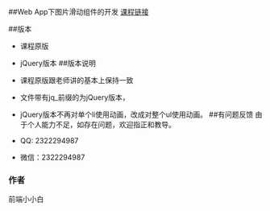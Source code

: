 ##Web App下图片滑动组件的开发
[课程链接](http://www.imooc.com/course/comment/id/125?page=1)

##版本

* 课程原版
* jQuery版本
##版本说明
* 课程原版跟老师讲的基本上保持一致
* 文件带有jq_前缀的为jQuery版本，
* jQuery版本不再对单个li使用动画，改成对整个ul使用动画。
##有问题反馈
由于个人能力不足，如存在问题，欢迎指正和教导。

* QQ: 2322294987
* 微信：2322294987

### 作者
前端小小白
